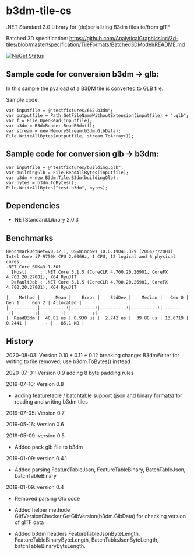 # b3dm-tile-cs

.NET Standard 2.0 Library for (de)serializing B3dm files to/from glTF

Batched 3D specification: https://github.com/AnalyticalGraphicsInc/3d-tiles/blob/master/specification/TileFormats/Batched3DModel/README.md

[![NuGet Status](http://img.shields.io/nuget/v/b3dm-tile.svg?style=flat)](https://www.nuget.org/packages/b3dm-tile/)

## Sample code for conversion b3dm -> glb:

In this sample the pyaload of a B3DM tile is converted to GLB file. 

Sample code:

```
var inputfile = @"testfixtures/662.b3dm";
var outputfile = Path.GetFileNameWithoutExtension(inputfile) + ".glb";
var f = File.OpenRead(inputfile);
var b3dm = B3dmReader.ReadB3dm(f);
var stream = new MemoryStream(b3dm.GlbData);
File.WriteAllBytes(outputfile, stream.ToArray());
```

## Sample code for conversion glb -> b3dm:

```
var inputfile = @"testfixtures/building.glb";
var buildingGlb = File.ReadAllBytes(inputfile);
var b3dm = new B3dm.Tile.B3dm(buildingGlb);
var bytes = b3dm.ToBytes();
File.WriteAllBytes("test.b3dm", bytes);
```

## Dependencies

- NETStandard.Library 2.0.3

## Benchmarks

```
BenchmarkDotNet=v0.12.1, OS=Windows 10.0.19041.329 (2004/?/20H1)
Intel Core i7-9750H CPU 2.60GHz, 1 CPU, 12 logical and 6 physical cores
.NET Core SDK=3.1.301
  [Host]     : .NET Core 3.1.5 (CoreCLR 4.700.20.26901, CoreFX 4.700.20.27001), X64 RyuJIT
  DefaultJob : .NET Core 3.1.5 (CoreCLR 4.700.20.26901, CoreFX 4.700.20.27001), X64 RyuJIT

|    Method |      Mean |    Error |    StdDev |    Median |   Gen 0 |   Gen 1 |   Gen 2 | Allocated |
|---------- |----------:|---------:|----------:|----------:|--------:|--------:|--------:|----------:|
|  ReadB3dm |  40.81 us | 0.930 us |  2.742 us |  39.88 us | 13.6719 |  0.2441 |       - |   85.1 KB |
```

## History

2020-08-03: Version 0.10 + 0.11 + 0.12 breaking change: B3dmWriter for writing to file removed, use b3dm.ToBytes() instead

2020-07-01: Version 0.9 adding 8 byte padding rules

2019-07-10: Version 0.8

- adding featuretable / batchtable support (json and binary formats) for reading and writing b3dm tiles

2019-07-05: Version 0.7

2019-05-16: Version 0.6

2019-05-09: version 0.5

- Added pack glb file to b3dm

2019-01-09: version 0.4.1

- Added parsing FeatureTableJson, FeatureTableBinary, BatchTableJson, batchTableBinary

2019-01-09: version 0.4

  - Removed parsing Glb code

  - Added helper methode GltfVersionChecker.GetGlbVersion(b3dm.GlbData) for checking version of glTF data

  - Added b3dm headers FeatureTableJsonByteLength, FeatureTableBinaryByteLength, BatchTableJsonByteLength, batchTableBinaryByteLength. 

